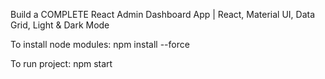 Build a COMPLETE React Admin Dashboard App | React, Material UI, Data Grid, Light & Dark Mode

To install node modules: 
npm install --force

To run project: 
npm start